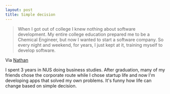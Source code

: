 ```yaml
---
layout: post
title: Simple decision
---
```

> When I got out of college I knew nothing about software development. My entire college education prepared me to be a Chemical Engineer, but now I wanted to start a software company. So every night and weekend, for years, I just kept at it, training myself to develop software.

Via [Nathan][0]

I spent 3 years in NUS doing business studies. After graduation, many of my friends chose the corporate route while I chose startup life and now I'm developing apps that solved my own problems. It's funny how life can change based on simple decision.


[0]: http://feedproxy.google.com/%7Er/svbtle/%7E3/lX1TYvcrG7o/downward